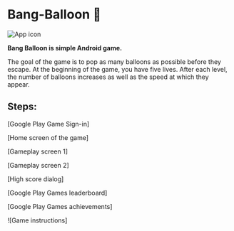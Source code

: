 # Bang-Balloon :balloon:

![App icon](https://lh3.googleusercontent.com/atEA_NNtU6luvIcp-d63dzfDFevzwW1exnvK1yVbtwOBt_Nn7c1rLrdLQQwOpLs-bLgb=s180-rw)

**Bang Balloon is simple Android game.**

The goal of the game is to pop as many balloons as possible before they escape.
At the beginning of the game, you have five lives.
After each level, the number of balloons increases as well as the speed at which they appear.

## Steps:

[Google Play Game Sign-in]

[Home screen of the game]

[Gameplay screen 1]

[Gameplay screen 2]

[High score dialog]

[Google Play Games leaderboard]

[Google Play Games achievements]

![Game instructions]

